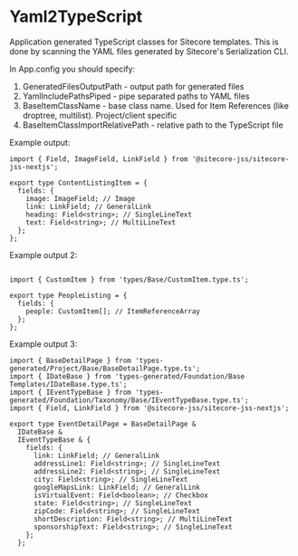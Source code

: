 # Yaml2TypeScript

Application generated TypeScript classes for Sitecore templates. 
This is done by scanning the YAML files generated by Sitecore's Serialization CLI.

In App.config you should specify:
1. GeneratedFilesOutputPath - output path for generated files
2. YamlIncludePathsPiped - pipe separated paths to YAML files
3. BaseItemClassName - base class name. Used for Item References (like droptree, multilist). Project/client specific
4. BaseItemClassImportRelativePath - relative path to the TypeScript file



Example output:
```
import { Field, ImageField, LinkField } from '@sitecore-jss/sitecore-jss-nextjs';

export type ContentListingItem = {
  fields: {
    image: ImageField; // Image
    link: LinkField; // GeneralLink
    heading: Field<string>; // SingleLineText
    text: Field<string>; // MultiLineText
  };
};
```

Example output 2:
```

import { CustomItem } from 'types/Base/CustomItem.type.ts';

export type PeopleListing = {
  fields: {
    people: CustomItem[]; // ItemReferenceArray
  };
};
```

Example output 3:
```
import { BaseDetailPage } from 'types-generated/Project/Base/BaseDetailPage.type.ts';
import { IDateBase } from 'types-generated/Foundation/Base Templates/IDateBase.type.ts';
import { IEventTypeBase } from 'types-generated/Foundation/Taxonomy/Base/IEventTypeBase.type.ts';
import { Field, LinkField } from '@sitecore-jss/sitecore-jss-nextjs';

export type EventDetailPage = BaseDetailPage &
  IDateBase &
  IEventTypeBase & {
    fields: {
      link: LinkField; // GeneralLink
      addressLine1: Field<string>; // SingleLineText
      addressLine2: Field<string>; // SingleLineText
      city: Field<string>; // SingleLineText
      googleMapsLink: LinkField; // GeneralLink
      isVirtualEvent: Field<boolean>; // Checkbox
      state: Field<string>; // SingleLineText
      zipCode: Field<string>; // SingleLineText
      shortDescription: Field<string>; // MultiLineText
      sponsorshipText: Field<string>; // SingleLineText
    };
  };
```